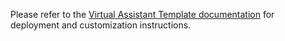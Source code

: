 Please refer to the [Virtual Assistant Template documentation](http://aka.ms/virtualassistantdocs) for deployment and customization instructions.

